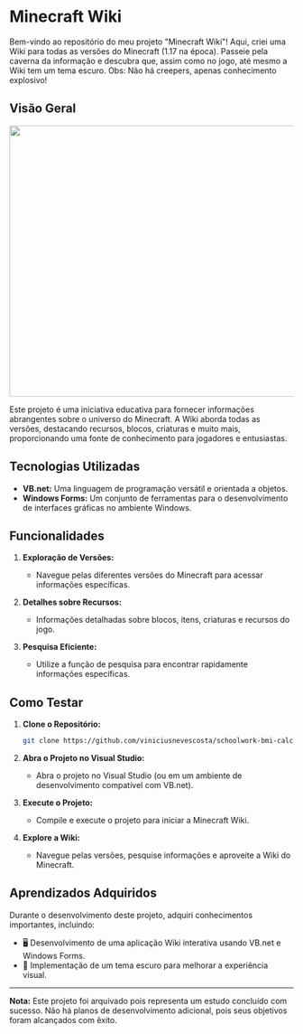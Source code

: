 # Minecraft Wiki

Bem-vindo ao repositório do meu projeto "Minecraft Wiki"! Aqui, criei uma Wiki para todas as versões do Minecraft (1.17 na época). Passeie pela caverna da informação e descubra que, assim como no jogo, até mesmo a Wiki tem um tema escuro. Obs: Não há creepers, apenas conhecimento explosivo!

## Visão Geral

<p align="center">
  <img width="800" height="480" src="assets/to_readme/wikicraft_git.gif"
</p>

Este projeto é uma iniciativa educativa para fornecer informações abrangentes sobre o universo do Minecraft. A Wiki aborda todas as versões, destacando recursos, blocos, criaturas e muito mais, proporcionando uma fonte de conhecimento para jogadores e entusiastas.

## Tecnologias Utilizadas

- **VB.net:** Uma linguagem de programação versátil e orientada a objetos.
- **Windows Forms:** Um conjunto de ferramentas para o desenvolvimento de interfaces gráficas no ambiente Windows.

## Funcionalidades

1. **Exploração de Versões:**
   - Navegue pelas diferentes versões do Minecraft para acessar informações específicas.

2. **Detalhes sobre Recursos:**
   - Informações detalhadas sobre blocos, itens, criaturas e recursos do jogo.

3. **Pesquisa Eficiente:**
   - Utilize a função de pesquisa para encontrar rapidamente informações específicas.

## Como Testar

1. **Clone o Repositório:**
   ```bash
   git clone https://github.com/viniciusnevescosta/schoolwork-bmi-calculator.git
   ```

2. **Abra o Projeto no Visual Studio:**
   - Abra o projeto no Visual Studio (ou em um ambiente de desenvolvimento compatível com VB.net).

3. **Execute o Projeto:**
   - Compile e execute o projeto para iniciar a Minecraft Wiki.

4. **Explore a Wiki:**
   - Navegue pelas versões, pesquise informações e aproveite a Wiki do Minecraft.

## Aprendizados Adquiridos

Durante o desenvolvimento deste projeto, adquiri conhecimentos importantes, incluindo:

- 🖥 Desenvolvimento de uma aplicação Wiki interativa usando VB.net e Windows Forms.
- 🎨 Implementação de um tema escuro para melhorar a experiência visual.

---

**Nota:** Este projeto foi arquivado pois representa um estudo concluído com sucesso. Não há planos de desenvolvimento adicional, pois seus objetivos foram alcançados com êxito.
